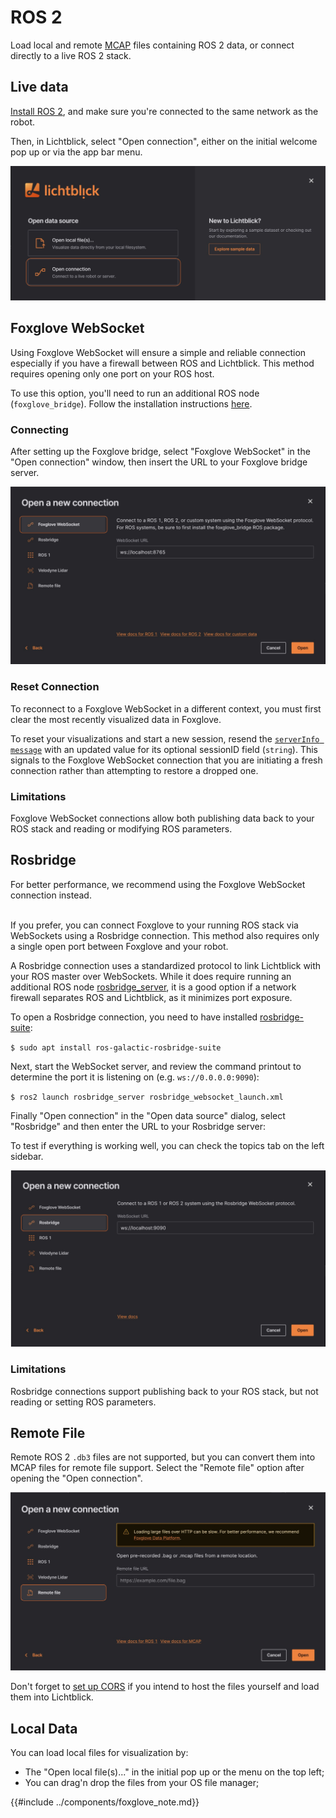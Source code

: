 # ROS 2

Load local and remote [MCAP](../connecting-to-data/mcap.md) files containing ROS 2 data, or connect directly to a live ROS 2 stack.

## Live data

[Install ROS 2](https://wiki.ros.org/ROS/Installation), and make sure you're connected to the same network as the robot.

Then, in Lichtblick, select "Open connection", either on the initial welcome pop up or via the app bar menu.

![open-connection](../images/open-connection.png)

## Foxglove WebSocket

Using Foxglove WebSocket will ensure a simple and reliable connection especially if you have a firewall between ROS and Lichtblick. This method requires opening only one port on your ROS host.

To use this option, you'll need to run an additional ROS node (`foxglove_bridge`). Follow the installation instructions [here]().

### Connecting 

After setting up the Foxglove bridge, select "Foxglove WebSocket" in the "Open connection" window, then insert the URL to your Foxglove bridge server.

![connect-to-foxglove-websocket](../images/connect-to-foxglove-websocket.png)

### Reset Connection

To reconnect to a Foxglove WebSocket in a different context, you must first clear the most recently visualized data in Foxglove.

To reset your visualizations and start a new session, resend the [`serverInfo message`](https://github.com/lichtblick-suite/ws-protocol/blob/main/docs/spec.md#fields) with an updated value for its optional sessionID field (`string`). This signals to the Foxglove WebSocket connection that you are initiating a fresh connection rather than attempting to restore a dropped one.

### Limitations 

Foxglove WebSocket connections allow both publishing data back to your ROS stack and reading or modifying ROS parameters.

## Rosbridge 

<div class="warning">
For better performance, we recommend using the Foxglove WebSocket connection instead.
</div>
<br>

If you prefer, you can connect Foxglove to your running ROS stack via WebSockets using a Rosbridge connection. This method also requires only a single open port between Foxglove and your robot.

A Rosbridge connection uses a standardized protocol to link Lichtblick with your ROS master over WebSockets. While it does require running an additional ROS node [rosbridge_server](https://wiki.ros.org/rosbridge_server), it is a good option if a network firewall separates ROS and Lichtblick, as it minimizes port exposure.

To open a Rosbridge connection, you need to have installed [rosbridge-suite](https://wiki.ros.org/rosbridge_suite):

`$ sudo apt install ros-galactic-rosbridge-suite`

Next, start the WebSocket server, and review the command printout to determine the port it is listening on (e.g. `ws://0.0.0.0:9090`):

`$ ros2 launch rosbridge_server rosbridge_websocket_launch.xml`

Finally "Open connection" in the "Open data source" dialog, select "Rosbridge" and then enter the URL to your Rosbridge server:

To test if everything is working well, you can check the topics tab on the left sidebar.

![connect-to-rosbridge](../images/connect-to-rosbridge.png)

### Limitations
Rosbridge connections support publishing back to your ROS stack, but not reading or setting ROS parameters.

## Remote File

Remote ROS 2 `.db3` files are not supported, but you can convert them into MCAP files for remote file support. Select the "Remote file" option after opening the "Open connection".

![open-remote-file](../images/open-remote-file.png)

Don't forget to [set up CORS](../connecting-to-data/live-data.html#cross-origin-resource-sharing-cors-setup) if you intend to host the files yourself and load them into Lichtblick.

## Local Data 

You can load local files for visualization by: 

* The "Open local file(s)..." in the initial pop up or the menu on the top left;
* You can drag'n drop the files from your OS file manager;

{{#include ../components/foxglove_note.md}}
